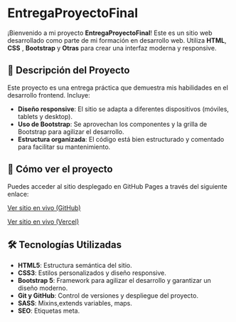# EntregaProyectoFinal

¡Bienvenido a mi proyecto **EntregaProyectoFinal**! Este es un sitio web desarrollado como parte de mi formación en desarrollo web. Utiliza **HTML**, **CSS** , **Bootstrap** y **Otras** para crear una interfaz moderna y responsive.

## 📌 Descripción del Proyecto

Este proyecto es una entrega práctica que demuestra mis habilidades en el desarrollo frontend. Incluye:

- **Diseño responsive**: El sitio se adapta a diferentes dispositivos (móviles, tablets y desktop).
- **Uso de Bootstrap**: Se aprovechan los componentes y la grilla de Bootstrap para agilizar el desarrollo.
- **Estructura organizada**: El código está bien estructurado y comentado para facilitar su mantenimiento.

## 🚀 Cómo ver el proyecto

Puedes acceder al sitio desplegado en GitHub Pages a través del siguiente enlace:

[Ver sitio en vivo (GitHub)](https://agustinbrusco97.github.io/EntregaProyectoFinal/)

[Ver sitio en vivo (Vercel)](https://entrega-proyecto-final-chi.vercel.app/)

## 🛠️ Tecnologías Utilizadas

- **HTML5**: Estructura semántica del sitio.
- **CSS3**: Estilos personalizados y diseño responsive.
- **Bootstrap 5**: Framework para agilizar el desarrollo y garantizar un diseño moderno.
- **Git y GitHub**: Control de versiones y despliegue del proyecto.
- **SASS**: Mixins,extends variables, maps.
- **SEO**: Etiquetas meta.


